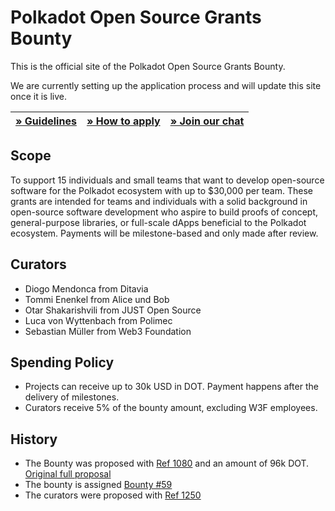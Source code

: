 # Polkadot Open Source Grants Bounty

This is the official site of the Polkadot Open Source Grants Bounty.

We are currently setting up the application process and will update this site once it is live.

| [» Guidelines](https://github.com/PolkadotOpenSourceGrants/apply#guidelines) | [» How to apply](https://github.com/PolkadotOpenSourceGrants/apply#process) | [» Join our chat](https://matrix.to/#/#OSDGP:matrix.org) |
| --- | --- | --- |

## Scope
To support 15 individuals and small teams that want to develop open-source software for the Polkadot ecosystem with up to $30,000 per team. These grants are intended for teams and individuals with a solid background in open-source software development who aspire to build proofs of concept, general-purpose libraries, or full-scale dApps beneficial to the Polkadot ecosystem. Payments will be milestone-based and only made after review.

## Curators
- Diogo Mendonca from Ditavia
- Tommi Enenkel from Alice und Bob
- Otar Shakarishvili from JUST Open Source
- Luca von Wyttenbach from Polimec
- Sebastian Müller from Web3 Foundation

## Spending Policy
- Projects can receive up to 30k USD in DOT. Payment happens after the delivery of milestones.
- Curators receive 5% of the bounty amount, excluding W3F employees.

## History
- The Bounty was proposed with [Ref 1080](https://polkadot.subsquare.io/referenda/1080) and an amount of 96k DOT. [Original full proposal](https://docs.google.com/document/d/15Q5qvdZOBbl1_U2JxEfVyUGeTfEVxj2hRY7_m85_l2w/edit?tab=t.0)
- The bounty is assigned [Bounty #59](https://polkadot.subsquare.io/treasury/bounties/59)
- The curators were proposed with [Ref 1250](https://polkadot.subsquare.io/referenda/1250)
